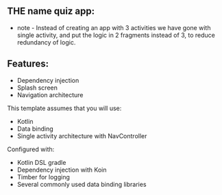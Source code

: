 ## THE name quiz app:
* note - Instead of creating an app with 3 activities we have gone with single activity,
  and put the logic in 2 fragments instead of 3, to reduce redundancy of logic.

## Features:
* Dependency injection
* Splash screen
* Navigation architecture

This template assumes that you will use:
- Kotlin
- Data binding
- Single activity architecture with NavController

Configured with:
- Kotlin DSL gradle
- Dependency injection with Koin
- Timber for logging
- Several commonly used data binding libraries
